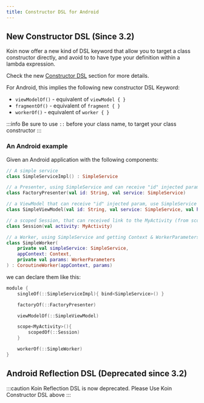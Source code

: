 ```yaml
---
title: Constructor DSL for Android
---
```


## New Constructor DSL (Since 3.2)

Koin now offer a new kind of DSL keyword that allow you to target a class constructor directly, and avoid to to have type your definition within a lambda expression.

Check the new [Constructor DSL](../koin-core/dsl-update.md#constructor-dsl-since-32) section for more details.

For Android, this implies the following new constructor DSL Keyword:

* `viewModelOf()` - equivalent of `viewModel { }`
* `fragmentOf()` - equivalent of `fragment { }`
* `workerOf()` - equivalent of `worker { }`

:::info
Be sure to use `::` before your class name, to target your class constructor
:::

### An Android example

Given an Android application with the following components:

```kotlin
// A simple service
class SimpleServiceImpl() : SimpleService

// a Presenter, using SimpleService and can receive "id" injected param
class FactoryPresenter(val id: String, val service: SimpleService)

// a ViewModel that can receive "id" injected param, use SimpleService and get SavedStateHandle
class SimpleViewModel(val id: String, val service: SimpleService, val handle: SavedStateHandle) : ViewModel()

// a scoped Session, that can received link to the MyActivity (from scope)
class Session(val activity: MyActivity)

// a Worker, using SimpleService and getting Context & WorkerParameters
class SimpleWorker(
    private val simpleService: SimpleService,
    appContext: Context,
    private val params: WorkerParameters
) : CoroutineWorker(appContext, params)
```

we can declare them like this:

```kotlin
module {
    singleOf(::SimpleServiceImpl){ bind<SimpleService>() }

    factoryOf(::FactoryPresenter)

    viewModelOf(::SimpleViewModel)

    scope<MyActivity>(){
        scopedOf(::Session) 
    }

    workerOf(::SimpleWorker)
}
```

## Android Reflection DSL (Deprecated since 3.2)

:::caution
Koin Reflection DSL is now deprecated. Please Use Koin Constructor DSL above
:::
